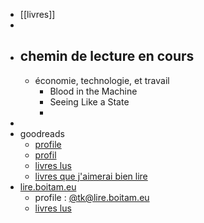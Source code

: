 - [[livres]]
-
- ## chemin de lecture en cours
	- économie, technologie, et travail
		- Blood in the Machine
		- Seeing Like a State
		-
-
- goodreads
	- [profile](https://www.goodreads.com/user/show/8344753-tam-kien-duong)
	- [profil](https://www.goodreads.com/user/show/8344753-tam-kien-duong)
	- [livres lus](https://www.goodreads.com/review/list/8344753-tam-kien-duong?shelf=read)
	- [livres que j'aimerai bien lire](https://www.goodreads.com/review/list/8344753-tam-kien-duong?order=d&shelf=to-read&sort=date_added)
- [lire.boitam.eu](https://lire.boitam.eu/)
	- profile : [@tk@lire.boitam.eu](https://lire.boitam.eu/user/tk)
	- [livres lus](https://lire.boitam.eu/user/tk/books/read)
